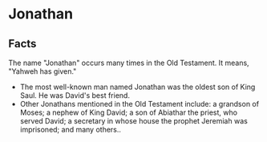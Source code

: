 # Jonathan

## Facts

The name "Jonathan" occurs many times in the Old Testament. It means, "Yahweh has given."

* The most well-known man named Jonathan was the oldest son of King Saul. He was David's best friend.
* Other Jonathans mentioned in the Old Testament include: a grandson of Moses; a nephew of King David; a son of Abiathar the priest, who served David; a secretary in whose house the prophet Jeremiah was imprisoned; and many others..